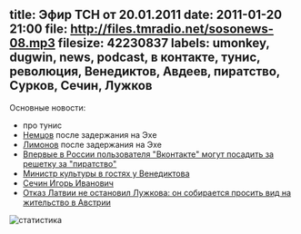 title: Эфир ТСН от 20.01.2011
date: 2011-01-20 21:00
file: http://files.tmradio.net/sosonews-08.mp3
filesize: 42230837
labels: umonkey, dugwin, news, podcast, в контакте, тунис, революция, Венедиктов, Авдеев, пиратство, Сурков, Сечин, Лужков
---
Основные новости:

<ul>
<li>про тунис</li>
<li><a href="http://echo.msk.ru/programs/albac/741697-echo/">Немцов</a> после задержания на Эхе</li>
<li><a href="http://echo.msk.ru/programs/personalno/742044-echo/">Лимонов</a> после задержания на Эхе</li>
<li><a href="http://txt.newsru.com/russia/19jan2011/sud.html">Впервые в России пользователя "Вконтакте" могут посадить за решетку за "пиратство"</a></li>
<li><a href="http://echo.msk.ru/programs/exit/742651-echo/">Министр культуры в гостях у Венедиктова</a></li>
<li><a href="http://ru.wikipedia.org/wiki/Сечин,_Игорь_Иванович">Сечин Игорь Иванович</a></li>
<li><a href="http://txt.newsru.com/russia/19jan2011/luzhkov_further.html">Отказ Латвии не остановил Лужкова: он собирается просить вид на жительство в Австрии</a></li>
</ul>

![статистика](http://files.tmradio.net/sosonews-08.png)
